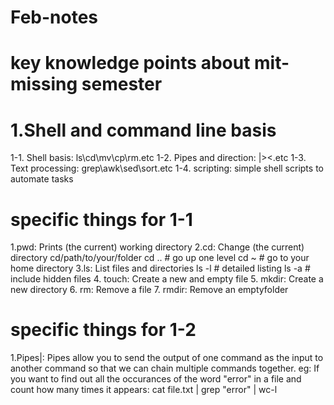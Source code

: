 # Feb-notes
# key knowledge points about mit-missing semester

# 1.Shell and command line basis
  1-1. Shell basis: ls\cd\mv\cp\rm.etc
  1-2. Pipes and direction: |\>\<.etc
  1-3. Text processing: grep\awk\sed\sort.etc
  1-4. scripting: simple shell scripts to automate tasks
     
# specific things for 1-1
1.pwd: Prints (the current) working directory
2.cd: Change (the current) directory cd/path/to/your/folder
      cd .. # go up one level
      cd ~ # go to your home directory
3.ls: List files and directories
      ls -l # detailed listing
      ls -a # include hidden files
4. touch: Create a new and empty file
5. mkdir: Create a new directory
6. rm: Remove a file
7. rmdir: Remove an emptyfolder

# specific things for 1-2
1.Pipes|: Pipes allow you to send the output of one command as the input to another command so that we can chain multiple commands together.
          eg: If you want to find out all the occurances of the word "error" in a file and count how many times it appears:
          cat file.txt | grep "error" | wc-l
